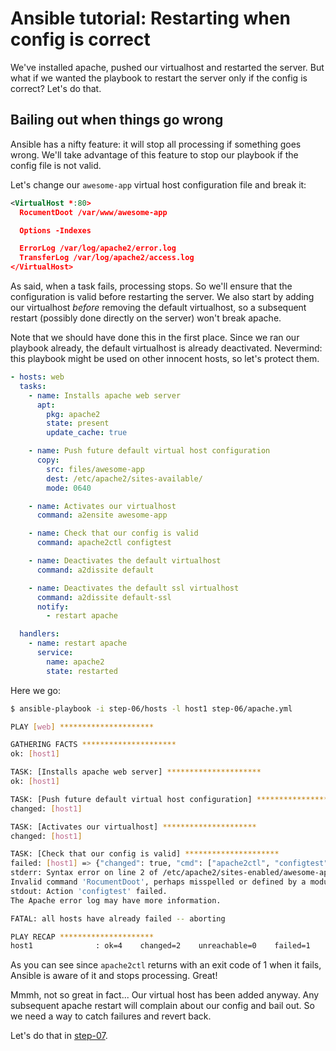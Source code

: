 # Ansible tutorial: Restarting when config is correct

We've installed apache, pushed our virtualhost and restarted the server. But
what if we wanted the playbook to restart the server only if the config is
correct? Let's do that.

## Bailing out when things go wrong

Ansible has a nifty feature: it will stop all processing if something goes
wrong. We'll take advantage of this feature to stop our playbook if the config
file is not valid.

Let's change our `awesome-app` virtual host configuration file and break it:

```xml
<VirtualHost *:80>
  RocumentDoot /var/www/awesome-app

  Options -Indexes

  ErrorLog /var/log/apache2/error.log
  TransferLog /var/log/apache2/access.log
</VirtualHost>
```

As said, when a task fails, processing stops. So we'll ensure that the
configuration is valid before restarting the server. We also start by adding
our  virtualhost _before_ removing the default virtualhost, so a subsequent
restart (possibly done directly on the server) won't break apache.

Note that we should have done this in the first place. Since we ran our
playbook already, the default virtualhost is already deactivated. Nevermind:
this playbook might be used on other innocent hosts, so let's protect them.

```yaml
- hosts: web
  tasks:
    - name: Installs apache web server
      apt:
        pkg: apache2
        state: present
        update_cache: true

    - name: Push future default virtual host configuration
      copy:
        src: files/awesome-app
        dest: /etc/apache2/sites-available/
        mode: 0640

    - name: Activates our virtualhost
      command: a2ensite awesome-app

    - name: Check that our config is valid
      command: apache2ctl configtest

    - name: Deactivates the default virtualhost
      command: a2dissite default

    - name: Deactivates the default ssl virtualhost
      command: a2dissite default-ssl
      notify:
        - restart apache

  handlers:
    - name: restart apache
      service:
        name: apache2
        state: restarted
```

Here we go:

```bash
$ ansible-playbook -i step-06/hosts -l host1 step-06/apache.yml

PLAY [web] *********************

GATHERING FACTS *********************
ok: [host1]

TASK: [Installs apache web server] *********************
ok: [host1]

TASK: [Push future default virtual host configuration] *********************
changed: [host1]

TASK: [Activates our virtualhost] *********************
changed: [host1]

TASK: [Check that our config is valid] *********************
failed: [host1] => {"changed": true, "cmd": ["apache2ctl", "configtest"], "delta": "0:00:00.045046", "end": "2013-03-08 16:09:32.002063", "rc": 1, "start": "2013-03-08 16:09:31.957017"}
stderr: Syntax error on line 2 of /etc/apache2/sites-enabled/awesome-app:
Invalid command 'RocumentDoot', perhaps misspelled or defined by a module not included in the server configuration
stdout: Action 'configtest' failed.
The Apache error log may have more information.

FATAL: all hosts have already failed -- aborting

PLAY RECAP *********************
host1              : ok=4    changed=2    unreachable=0    failed=1
```

As you can see since `apache2ctl` returns with an exit code of 1 when it fails,
Ansible is aware of it and stops processing. Great!

Mmmh, not so great in fact... Our virtual host has been added anyway. Any
subsequent apache restart will complain about our config and bail out. So we
need a way to catch failures and revert back.

Let's do that in
[step-07](https://github.com/leucos/ansible-tuto/tree/master/step-07).
